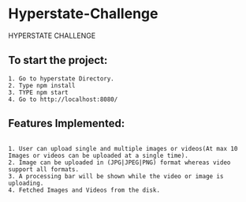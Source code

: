 # Hyperstate-Challenge
HYPERSTATE CHALLENGE

## To start the project:
```
1. Go to hyperstate Directory.
2. Type npm install
3. TYPE npm start
4. Go to http://localhost:8080/
```

## Features Implemented: 
```

1. User can upload single and multiple images or videos(At max 10 Images or videos can be uploaded at a single time).
2. Image can be uploaded in (JPG|JPEG|PNG) format whereas video support all formats.
3. A processing bar will be shown while the video or image is uploading.
4. Fetched Images and Videos from the disk.
```

